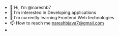 - 👋 Hi, I’m @nareshb7
- 👀 I’m interested in Developing applications
- 🌱 I’m currently learning Frontend Web technologies
- 📫 How to reach me nareshbjava7@gmail.com 
- 

<!---
nareshb7/nareshb7 is a ✨ special ✨ repository because its `README.md` (this file) appears on your GitHub profile.
You can click the Preview link to take a look at your changes.
--->
